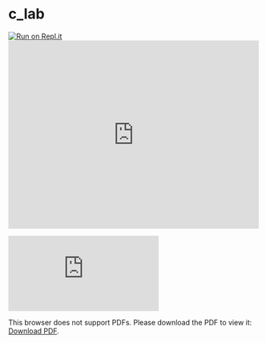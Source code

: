 # c_lab
[![Run on Repl.it](https://repl.it/badge/github/cjtim/c_lab)](https://repl.it/github/cjtim/c_lab)
<embed src="https://github.com/cjtim/c_lab/raw/master/Lab_Photo_1-6/_ALL_LAB_1_TO_6.pdf" width="500" height="375">

<object data="https://github.com/cjtim/c_lab/raw/master/Lab_Photo_1-6/_ALL_LAB_1_TO_6.pdf" type="application/pdf" width="700px" height="700px">
    <embed src="http://yoursite.com/the.pdf">
        <p>This browser does not support PDFs. Please download the PDF to view it: <a href="http://yoursite.com/the.pdf">Download PDF</a>.</p>
    </embed>
</object>

